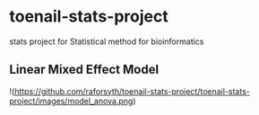 # toenail-stats-project
 stats project for Statistical method for bioinformatics
## Linear Mixed Effect Model
!(https://github.com/raforsyth/toenail-stats-project/toenail-stats-project/images/model_anova.png)